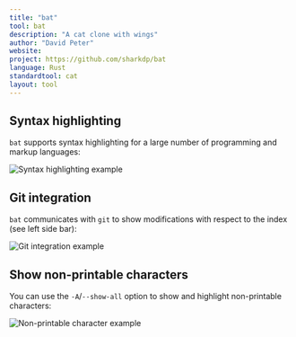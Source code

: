 ```yaml
---
title: "bat"
tool: bat
description: "A cat clone with wings"
author: "David Peter"
website:
project: https://github.com/sharkdp/bat
language: Rust
standardtool: cat
layout: tool
---
```


## Syntax highlighting

`bat` supports syntax highlighting for a large number of programming and markup
languages:

![Syntax highlighting example](https://imgur.com/rGsdnDe.png)

## Git integration

`bat` communicates with `git` to show modifications with respect to the index
(see left side bar):

![Git integration example](https://i.imgur.com/2lSW4RE.png)

## Show non-printable characters

You can use the `-A`/`--show-all` option to show and highlight non-printable
characters:

![Non-printable character example](https://i.imgur.com/WndGp9H.png)
